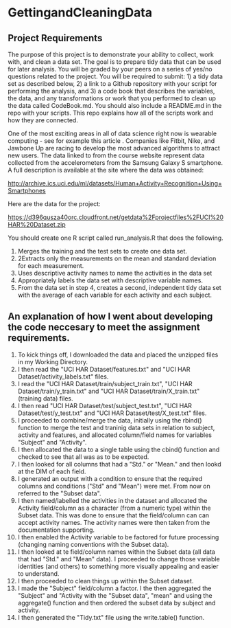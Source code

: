 # GettingandCleaningData
## Project Requirements
The purpose of this project is to demonstrate your ability to collect, work with, and clean a data set. The goal is to prepare tidy data that can be used for later analysis. You will be graded by your peers on a series of yes/no questions related to the project. You will be required to submit: 1) a tidy data set as described below, 2) a link to a Github repository with your script for performing the analysis, and 3) a code book that describes the variables, the data, and any transformations or work that you performed to clean up the data called CodeBook.md. You should also include a README.md in the repo with your scripts. This repo explains how all of the scripts work and how they are connected. 

One of the most exciting areas in all of data science right now is wearable computing - see for example this article . Companies like Fitbit, Nike, and Jawbone Up are racing to develop the most advanced algorithms to attract new users. The data linked to from the course website represent data collected from the accelerometers from the Samsung Galaxy S smartphone. A full description is available at the site where the data was obtained:

http://archive.ics.uci.edu/ml/datasets/Human+Activity+Recognition+Using+Smartphones

Here are the data for the project:

https://d396qusza40orc.cloudfront.net/getdata%2Fprojectfiles%2FUCI%20HAR%20Dataset.zip

 You should create one R script called run_analysis.R that does the following. 

 1. Merges the training and the test sets to create one data set.
 2. 2Extracts only the measurements on the mean and standard deviation for each measurement. 
 3. Uses descriptive activity names to name the activities in the data set  
 4. Appropriately labels the data set with descriptive variable names. 
 5. From the data set in step 4, creates a second, independent tidy data set with the average of each variable for each activity and   each subject.


## An explanation of how I went about developing the code neccesary to meet the assignment requirements.
1. To kick things off, I downloaded the data and placed the unzipped files in my Working Directory.
2. I then read the "UCI HAR Dataset/features.txt" and "UCI HAR Dataset/activity_labels.txt" files.
3. I read the "UCI HAR Dataset/train/subject_train.txt", "UCI HAR Dataset/train/y_train.txt" and "UCI HAR Dataset/train/X_train.txt"    (training data) files.
4. I then read "UCI HAR Dataset/test/subject_test.txt", "UCI HAR Dataset/test/y_test.txt" and "UCI HAR Dataset/test/X_test.txt"        files.
5. I proceeded to combine/merge the data, initially using the rbind() function to merge the test and traninig data sets in relation    to subject, activity and features, and allocated column/field names for variables "Subject" and "Activity".
6. I then allocated the data to a single table using the cbind() function and checked to see that all was as to be expected. 
7. I then looked for all columns that had a "Std." or "Mean." and then lookd at the DIM of each field.
8. I generated an output with a condition to ensure that the required columns and conditions ("Std" and "Mean") were met.  From now    on referred to the "Subset data".
9. I then named/labelled the activities in the dataset and allocated the Activity field/column as a character (from a numeric type)    within the Subset data.  This was done to ensure that the field/column can can accept activity names.  The activity names were      then taken from the documentation supporting.  
10. I then enabled the Activity variable to be factored for future processing (changing naming conventions with the Subset data).
11. I then looked at te field/column names within the Subset data (all data that had "Std." and "Mean" data).  I proceeded to change    those variable identities (and others) to something more visually appealing and easier to understand.
12. I then proceeded to clean things up within the Subset dataset.
13. I made the "Subject" field/column a factor.  I the then aggregated the "Subject" and "Activity with the "Subset data", "mean"      and using the aggregate() function and then ordered the subset data by subject and activity.
14. I then generated the "Tidy.txt" file using the write.table() function.
